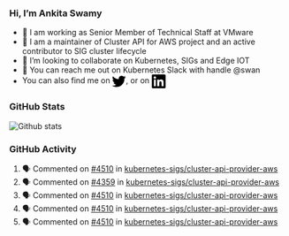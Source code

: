 ### Hi, I’m Ankita Swamy

- 💼 I am working as Senior Member of Technical Staff at VMware
- 👀 I am a maintainer of Cluster API for AWS project and an active contributor to SIG cluster lifecycle
- 💞️ I’m looking to collaborate on Kubernetes, SIGs and Edge IOT
- 💬 You can reach me out on Kubernetes Slack with handle @swan
- You can also find me on <a href="https://twitter.com/SwamyAnkita" target="blank"><img align="center" src="https://raw.githubusercontent.com/Ankitasw/Ankitasw/master/svg/twitter.svg" alt="Ankitasw" height="25" width="25" color="#1DA1f2" /></a>, or on <a href="https://www.linkedin.com/in/Ankitaswamy/" target="blank"><img align="center" src="https://raw.githubusercontent.com/Ankitasw/Ankitasw/master/svg/linkedin.svg" alt="Ankitasw" height="25" width="25" /></a>

### GitHub Stats
![Github stats](https://github-readme-stats.vercel.app/api?username=Ankitasw&count_private=true&show_icons=true&theme=tokyonight)

### GitHub Activity 
<!--START_SECTION:activity-->
1. 🗣 Commented on [#4510](https://github.com/kubernetes-sigs/cluster-api-provider-aws/pull/4510#issuecomment-1729865659) in [kubernetes-sigs/cluster-api-provider-aws](https://github.com/kubernetes-sigs/cluster-api-provider-aws)
2. 🗣 Commented on [#4359](https://github.com/kubernetes-sigs/cluster-api-provider-aws/pull/4359#issuecomment-1729807804) in [kubernetes-sigs/cluster-api-provider-aws](https://github.com/kubernetes-sigs/cluster-api-provider-aws)
3. 🗣 Commented on [#4510](https://github.com/kubernetes-sigs/cluster-api-provider-aws/pull/4510#issuecomment-1729772803) in [kubernetes-sigs/cluster-api-provider-aws](https://github.com/kubernetes-sigs/cluster-api-provider-aws)
4. 🗣 Commented on [#4510](https://github.com/kubernetes-sigs/cluster-api-provider-aws/pull/4510#issuecomment-1729650074) in [kubernetes-sigs/cluster-api-provider-aws](https://github.com/kubernetes-sigs/cluster-api-provider-aws)
5. 🗣 Commented on [#4510](https://github.com/kubernetes-sigs/cluster-api-provider-aws/pull/4510#issuecomment-1729617314) in [kubernetes-sigs/cluster-api-provider-aws](https://github.com/kubernetes-sigs/cluster-api-provider-aws)
<!--END_SECTION:activity-->
